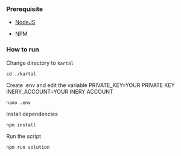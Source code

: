 ### Prerequisite

- [NodeJS](https://nodejs.org/en/)

- NPM



### How to run

Change directory to ```kartal```

```shell
cd ./kartal
```

Create .env and edit the variable
PRIVATE_KEY=YOUR PRIVATE KEY
INERY_ACCOUNT=YOUR INERY ACCOUNT

```shell
nano .env
```

Install dependencies

```shell
npm install
```

Run the script

```
npm run solution
```
